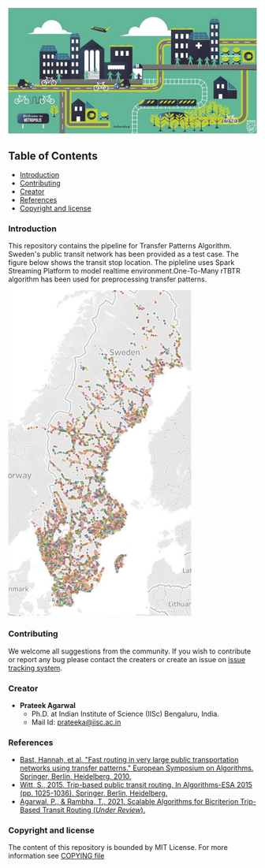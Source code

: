 ![TB1](logo.jpg)


## Table of Contents

- [Introduction](#Introduction)
- [Contributing](#contributing)
- [Creator](#Creators)
- [References](#References)
- [Copyright and license](#Copyright-and-license)

### Introduction 
This repository contains the pipeline for Transfer Patterns Algorithm. Sweden's public transit network has been provided as a test case. The figure below shows the transit stop location. The pipleline uses Spark Streaming Platform to model realtime environment.One-To-Many rTBTR algorithm has been used for preprocessing transfer patterns.

![plot](sweden.jpg)




### Contributing
We welcome all suggestions from the community. If you wish to contribute or report any bug please contact the creaters or create an issue on [issue tracking system](https://github.com/transnetlab/transit-routing/issues).

### Creator
- **Prateek Agarwal**
    - Ph.D. at Indian Institute of Science (IISc) Bengaluru, India.
    - Mail Id: prateeka@iisc.ac.in

### References

- [Bast, Hannah, et al. "Fast routing in very large public transportation networks using transfer patterns." European Symposium on Algorithms. Springer, Berlin, Heidelberg, 2010.](https://link.springer.com/chapter/10.1007/978-3-642-15775-2_25) 
- [Witt, S., 2015. Trip-based public transit routing. In Algorithms-ESA 2015 (pp. 1025-1036). Springer, Berlin, Heidelberg.](https://link.springer.com/chapter/10.1007/978-3-662-48350-3_85)
- [Agarwal, P., & Rambha, T., 2021. Scalable Algorithms for Bicriterion Trip-Based Transit Routing (_Under Review_).](https://arxiv.org/abs/2111.06654)

### Copyright and license
The content of this repository is bounded by MIT License. For more information see
[COPYING file](https://github.com/transnetlab/transit-routing/blob/main/LICENSE)
